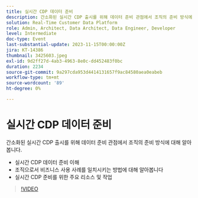 ```yaml
---
title: 실시간 CDP 데이터 준비
description: 간소화된 실시간 CDP 출시를 위해 데이터 준비 관점에서 조직의 준비 방식에 대해 알아봅니다. 실시간 CDP 데이터 준비 이해 및 조직으로서 비즈니스 사용 사례를 처리하는 방법에 대해 알아보십시오.실시간 CDP 준비를 위한 주요 리소스 및 작업
solution: Real-Time Customer Data Platform
role: Admin, Architect, Data Architect, Data Engineer, Developer
level: Intermediate
doc-type: Event
last-substantial-update: 2023-11-15T00:00:00Z
jira: KT-14386
thumbnail: 3425603.jpeg
exl-id: 9d2ff27d-4ab3-4963-8e0c-dd452483f0bc
duration: 2234
source-git-commit: 9a297cda953d4414131657f9ac84580aea0eabeb
workflow-type: tm+mt
source-wordcount: '89'
ht-degree: 0%

---
```


# 실시간 CDP 데이터 준비

간소화된 실시간 CDP 출시를 위해 데이터 준비 관점에서 조직의 준비 방식에 대해 알아봅니다.

* 실시간 CDP 데이터 준비 이해
* 조직으로서 비즈니스 사용 사례를 일치시키는 방법에 대해 알아봅니다
* 실시간 CDP 준비를 위한 주요 리소스 및 작업

>[!VIDEO](https://video.tv.adobe.com/v/3425603/?learn=on)
